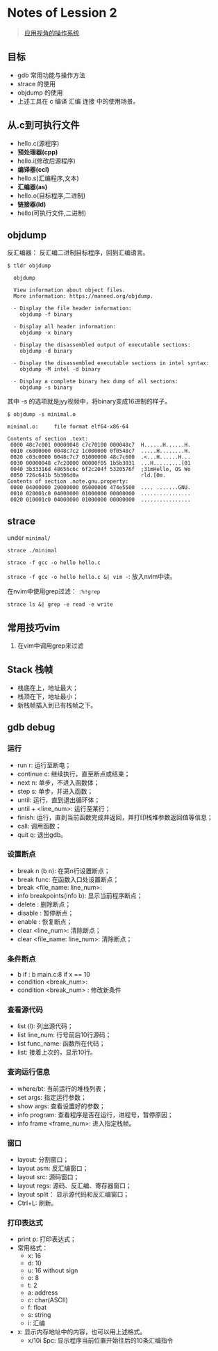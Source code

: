 # Notes of Lession 2
> [应用视角的操作系统](https://www.bilibili.com/video/BV1dj421S7yK/?spm_id_from=333.788&vd_source=5c6a29b4695df3aedc57e4fca2da9605)


## 目标
- gdb 常用功能与操作方法
- strace 的使用
- objdump 的使用
- 上述工具在 c 编译 汇编 连接 中的使用场景。

## 从.c到可执行文件

- hello.c(源程序) 
- **预处理器(cpp)** 
- hello.i(修改后源程序) 
- **编译器(ccl)** 
- hello.s(汇编程序,文本) 
- **汇编器(as)** 
- hello.o(目标程序,二进制) 
- **链接器(ld)** 
- hello(可执行文件,二进制)

## objdump

反汇编器： 反汇编二进制目标程序，回到汇编语言。

```
$ tldr objdump

  objdump

  View information about object files.
  More information: https://manned.org/objdump.

  - Display the file header information:
    objdump -f binary

  - Display all header information:
    objdump -x binary

  - Display the disassembled output of executable sections:
    objdump -d binary

  - Display the disassembled executable sections in intel syntax:
    objdump -M intel -d binary

  - Display a complete binary hex dump of all sections:
    objdump -s binary

```
其中 -s 的选项就是jyy视频中，将binary变成16进制的样子。
```
$ objdump -s minimal.o

minimal.o:     file format elf64-x86-64

Contents of section .text:
 0000 48c7c001 00000048 c7c70100 000048c7  H......H......H.
 0010 c6000000 0048c7c2 1c000000 0f0548c7  .....H........H.
 0020 c03c0000 0048c7c7 01000000 48c7c600  .<...H......H...
 0030 00000048 c7c20000 00000f05 1b5b3031  ...H.........[01
 0040 3b33316d 48656c6c 6f2c204f 5320576f  ;31mHello, OS Wo
 0050 726c641b 5b306d0a                    rld.[0m.
Contents of section .note.gnu.property:
 0000 04000000 20000000 05000000 474e5500  .... .......GNU.
 0010 020001c0 04000000 01000000 00000000  ................
 0020 010001c0 04000000 01000000 00000000  ................
```

## strace
under `minimal/`

`strace ./minimal`

`strace -f gcc -o hello hello.c` 

`strace -f gcc -o hello hello.c &| vim -`: 放入nvim中读。

在nvim中使用grep过滤： `:%!grep`

`strace ls &| grep -e read -e write`

## 常用技巧vim

1. 在vim中调用grep来过滤

## Stack 栈帧

- 栈底在上，地址最大；
- 栈顶在下，地址最小；
- 新栈帧插入到已有栈帧之下。

## gdb debug

### 运行
- run r: 运行至断电；
- continue c: 继续执行，直至断点或结束；
- next n: 单步，不进入函数体；
- step s: 单步，并进入函数；
- until: 运行，直到退出循环体；
- until + <line_num>: 运行至某行；
- finish: 运行，直到当前函数完成并返回，并打印栈堆参数返回值等信息；
- call: 调用函数；
- quit q: 退出gdb。

### 设置断点
- break n (b n): 在第n行设置断点；
- break func: 在函数入口处设置断点；
- break <file_name: line_num>:
- info breakpoints(info b): 显示当前程序断点；
- delete <num>: 删除断点；
- disable <num>: 暂停断点；
- enable : 恢复断点；
- clear <line_num>: 清除断点；
- clear <file_name: line_num>: 清除断点；

### 条件断点
- b <location> if <cond expression>: b main.c:8 if x == 10
- condition <break_num>:
- condition <break_num> <expression>: 修改新条件

### 查看源代码
- list (l): 列出源代码；
- list line_num: 行号前后10行源码；
- list func_name: 函数所在代码；
- list: 接着上次的，显示10行。

### 查询运行信息
- where/bt: 当前运行的堆栈列表；
- set args: 指定运行参数；
- show args: 查看设置好的参数；
- info program: 查看程序是否在运行，进程号，暂停原因；
- info frame <frame_num>: 进入指定栈帧。

### 窗口
- layout: 分割窗口；
- layout asm: 反汇编窗口；
- layout src: 源码窗口；
- layout regs: 源码、反汇编、寄存器窗口；
- layout split： 显示源代码和反汇编窗口；
- Ctrl+L: 刷新。

### 打印表达式
- print <expression> p: 打印表达式；
- 常用格式：
    - x: 16
    - d: 10 
    - u: 16 without sign
    - o: 8
    - t: 2
    - a: address
    - c: char(ASCII)
    - f: float
    - s: string
    - i: 汇编
- x: 显示内存地址中的内容，也可以用上述格式。
    - x/10i $pc: 显示程序当前位置开始往后的10条汇编指令